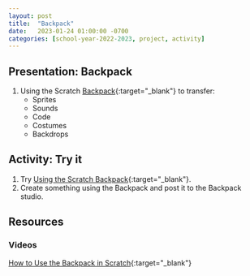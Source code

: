 ```yaml
---
layout: post
title:  "Backpack"
date:   2023-01-24 01:00:00 -0700
categories: [school-year-2022-2023, project, activity]
---
```


## Presentation: Backpack

1. Using the Scratch [Backpack](https://en.scratch-wiki.info/wiki/Backpack){:target="_blank"} to transfer:
    * Sprites
    * Sounds
    * Code
    * Costumes
    * Backdrops

## Activity: Try it

1. Try [Using the Scratch Backpack](https://projects.raspberrypi.org/en/projects/scratch-backpack){:target="_blank"}.
2. Create something using the Backpack and post it to the Backpack studio.

## Resources

### Videos

[How to Use the Backpack in Scratch](https://www.youtube.com/watch?v=AuolBPY8qdc){:target="_blank"}
